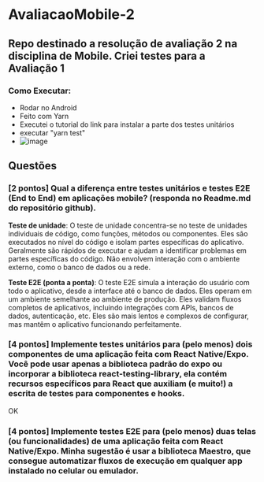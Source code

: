 # AvaliacaoMobile-2
## Repo destinado a resolução de avaliação 2 na disciplina de Mobile. Criei testes para a Avaliação 1

### Como Executar:
  - Rodar no Android
  - Feito com Yarn
  - Executei o tutorial do link para instalar a parte dos testes unitários
  - executar "yarn test"
  - ![image](https://github.com/alefjuan/AvaliacaoMobile-2/assets/125289650/1f14df0a-5863-46f9-b38d-e2bc0880f7e6)

## Questões
### [2 pontos]	Qual a diferença entre testes unitários e testes E2E (End to End) em aplicações mobile? (responda no Readme.md do repositório github).

  **Teste de unidade**:
O teste de unidade concentra-se no teste de unidades individuais de código, como funções, métodos ou componentes. Eles são executados no nível do código e isolam partes específicas do aplicativo. Geralmente são rápidos de executar e ajudam a identificar problemas em partes específicas do código. Não envolvem interação com o ambiente externo, como o banco de dados ou a rede.

  **Teste E2E (ponta a ponta)**:
O teste E2E simula a interação do usuário com todo o aplicativo, desde a interface até o banco de dados. Eles operam em um ambiente semelhante ao ambiente de produção. Eles validam fluxos completos de aplicativos, incluindo integrações com APIs, bancos de dados, autenticação, etc. Eles são mais lentos e complexos de configurar, mas mantêm o aplicativo funcionando perfeitamente.

### [4 pontos]	Implemente testes unitários para (pelo menos) dois componentes de uma aplicação feita com React Native/Expo. Você pode usar apenas a biblioteca padrão do expo ou incorporar a biblioteca react-testing-library, ela contém recursos específicos para React que auxiliam (e muito!) a escrita de testes para componentes e hooks.

OK

### [4 pontos]	Implemente testes E2E para (pelo menos) duas telas (ou funcionalidades) de uma aplicação feita com React Native/Expo. Minha sugestão é usar a biblioteca Maestro, que consegue automatizar fluxos de execução em qualquer app instalado no celular ou emulador.


